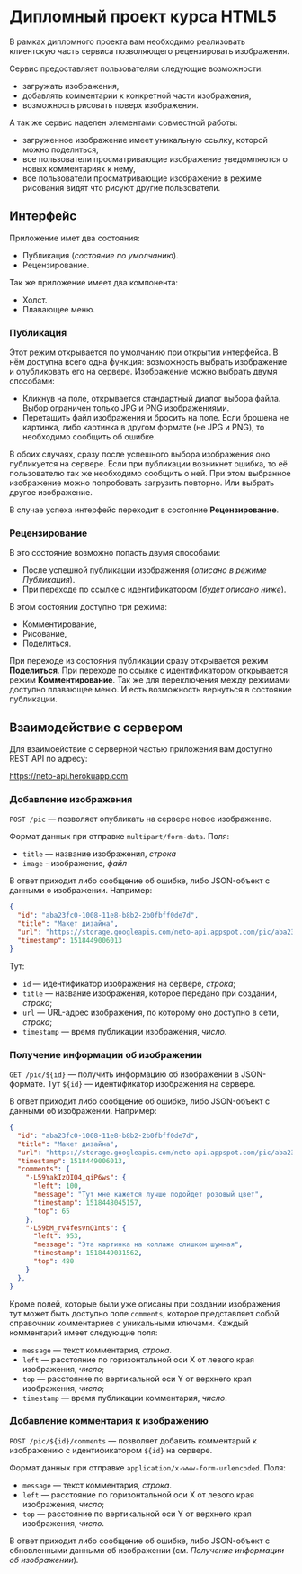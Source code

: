 Дипломный проект курса HTML5
===

В рамках дипломного проекта вам необходимо реализовать клиентскую часть сервиса позволяющего рецензировать изображения.

Сервис предоставляет пользователям следующие возможности:
- загружать изображения,
- добавлять комментарии к конкретной части изображения,
- возможность рисовать поверх изображения.

А так же сервис наделен элементами совместной работы:
- загруженное изображение имеет уникальную ссылку, которой можно поделиться,
- все пользователи просматривающие изображение уведомляются о новых комментариях к нему,
- все пользователи просматривающие изображение в режиме рисования видят что рисуют другие пользователи.

## Интерфейс

Приложение имет два состояния:
- Публикация (_состояние по умолчанию_).
- Рецензирование.

Так же приложение имеет два компонента:
- Холст.
- Плавающее меню.

### Публикация

Этот режим открывается по умолчанию при открытии интерфейса. В нём доступна всего одна функция: возможность выбрать изображение и опубликовать его на сервере. Изображение можно выбрать двумя способами:
- Кликнув на поле, открывается стандартный диалог выбора файла. Выбор ограничен только JPG и PNG изображениями.
- Перетащить файл изображения и бросить на поле. Если брошена не картинка, либо картинка в другом формате (не JPG и PNG), то необходимо сообщить об ошибке.

В обоих случаях, сразу после успешного выбора изображения оно публикуется на сервере. Если при публикации возникнет ошибка, то её пользователю так же необходимо сообщить о ней. При этом выбранное изображение можно попробовать загрузить повторно. Или выбрать другое изображение.

В случае успеха интерфейс переходит в состояние **Рецензирование**.

### Рецензирование

В это состояние возможно попасть двумя способами:
- После успешной публикации изображения (_описано в режиме Публикация_).
- При переходе по ссылке с идентификатором (_будет описано ниже_).

В этом состоянии доступно три режима:
- Комментирование,
- Рисование,
- Поделиться.

При переходе из состояния публикации сразу открывается режим **Поделиться**. При переходе по ссылке с идентификатором открывается режим **Комментирование**. Так же для переключения между режимами доступно плавающее меню. И есть возможность вернуться в состояние публикации.

## Взаимодействие с сервером

Для взаимоействие с серверной частью приложения вам доступно REST API по адресу:

https://neto-api.herokuapp.com

### Добавление изображения

`POST /pic` — позволяет опубликать на сервере новое изображение.

Формат данных при отправке `multipart/form-data`. Поля:

- `title` — название изображения, _строка_
- `image` - изображение, _файл_

В ответ приходит либо сообщение об ошибке, либо JSON-объект с данными о изображении. Например:
```json
{
  "id": "aba23fc0-1008-11e8-b8b2-2b0fbff0de7d",
  "title": "Макет дизайна",
  "url": "https://storage.googleapis.com/neto-api.appspot.com/pic/aba23fc0-1008-11e8-b8b2-2b0fbff0de7d/bMFAlDwf9AI.jpg",
  "timestamp": 1518449006013
}
```

Тут:
- `id` — идентификатор изображения на сервере, _строка_;
- `title` — название изображения, которое передано при создании, _строка_;
- `url` — URL-адрес изображения, по которому оно доступно в сети, _строка_;
- `timestamp` — время публикации изображения, _число_.

### Получение информации об изображении

`GET /pic/${id}` — получить информацию об изображении в JSON-формате. Тут `${id}` — идентификатор изображения на сервере.

В ответ приходит либо сообщение об ошибке, либо JSON-объект с данными об изображении. Например:
```json
{
  "id": "aba23fc0-1008-11e8-b8b2-2b0fbff0de7d",
  "title": "Макет дизайна",
  "url": "https://storage.googleapis.com/neto-api.appspot.com/pic/aba23fc0-1008-11e8-b8b2-2b0fbff0de7d/bMFAlDwf9AI.jpg",
  "timestamp": 1518449006013,
  "comments": {
    "-L59YakIzQIO4_qiP6ws": {
      "left": 100,
      "message": "Тут мне кажется лучше подойдет розовый цвет",
      "timestamp": 1518448045157,
      "top": 65
    },
    "-L59bM_rv4fesvnQ1nts": {
      "left": 953,
      "message": "Эта картинка на коллаже слишком шумная",
      "timestamp": 1518449031562,
      "top": 480
    }
  },
}
```

Кроме полей, которые были уже описаны при создании изображения тут может быть доступно поле `comments`, которое представляет собой справочник комментариев с уникальными ключами. Каждый комментарий имеет следующие поля:
- `message` — текст комментария, _строка_.
- `left` — расстояние по горизонтальной оси X от левого края изображения, _число_;
- `top` — расстояние по вертикальной оси Y от верхнего края изображения, _число_;
- `timestamp` — время публикации комментария, _число_.

### Добавление комментария к изображению

`POST /pic/${id}/comments` — позволяет добавить комментарий к изображению с идентификатором `${id}` на сервере.

Формат данных при отправке `application/x-www-form-urlencoded`. Поля:
- `message` — текст комментария, _строка_.
- `left` — расстояние по горизонтальной оси X от левого края изображения, _число_;
- `top` — расстояние по вертикальной оси Y от верхнего края изображения, _число_.

В ответ приходит либо сообщение об ошибке, либо JSON-объект с обновленными данными об изображении (см. _Получение информации об изображении_).
